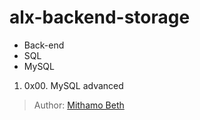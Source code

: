 # alx-backend-storage
* Back-end
* SQL
* MySQL

1. 0x00. MySQL advanced


> Author: [Mithamo Beth](https://www.mithamo.tech)
